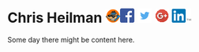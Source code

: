 Chris Heilman [![Chris Heilman - Keybase](imgs/keybase.png)](https://keybase.io/cheilman)[![Chris Heilman - Facebook](imgs/facebook.png)](https://www.facebook.com/chris.heilman) [![Chris Heilman - Twitter](imgs/twitter.png)](https://twitter.com/cheilman) [![Chris Heilman - Google+](imgs/gplus.png)](https://plus.google.com/+ChrisHeilman) [![Chris Heilman - LinkedIn](imgs/linkedin.png)](https://www.linkedin.com/in/chrisheilman)
==================================================================================================================================================================================================================================================================================================================================================================

Some day there might be content here.
